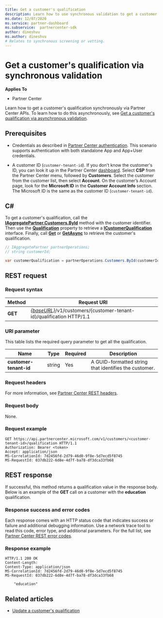 ```yaml
---
title: Get a customer's qualification
description: Learn how to use synchronous validation to get a customer's qualification via Partner Center API. Partners might use this to validate Education customers.
ms.date: 12/07/2020
ms.service: partner-dashboard
ms.subservice:  partnercenter-sdk
author: dineshvu
ms.author: dineshvu
# Relates to synchronous screening or vetting.
---
```


# Get a customer's qualification via synchronous validation

**Applies To**

- Partner Center

Learn how to get a customer's qualification synchronously via Partner Center APIs. To learn how to do this asynchronously, see [Get a customer's qualification via asynchronous validation](get-customer-qualification-asynchronous.md).

## Prerequisites

- Credentials as described in [Partner Center authentication](partner-center-authentication.md). This scenario supports authentication with both standalone App and App+User credentials.

- A customer ID (`customer-tenant-id`). If you don't know the customer's ID, you can look it up in the Partner Center [dashboard](https://partner.microsoft.com/dashboard). Select **CSP** from the Partner Center menu, followed by **Customers**. Select the customer from the customer list, then select **Account**. On the customer’s Account page, look for the **Microsoft ID** in the **Customer Account Info** section. The Microsoft ID is the same as the customer ID  (`customer-tenant-id`).

## C\#

To get a customer's qualification, call the [**IAggregatePartner.Customers.ById**](/dotnet/api/microsoft.store.partnercenter.customers.icustomercollection.byid) method with the customer identifier. Then use the [**Qualification**](/dotnet/api/microsoft.store.partnercenter.customers.icustomer.qualification) property to retrieve a [**ICustomerQualification**](/dotnet/api/microsoft.store.partnercenter.qualification.icustomerqualification) interface. Finally, call [**Get**](/dotnet/api/microsoft.store.partnercenter.subscriptions.isubscriptioncollection.get) or [**GetAsync**](/dotnet/api/microsoft.store.partnercenter.subscriptions.isubscriptioncollection.getasync) to retrieve the customer's qualification.

``` csharp
// IAggregatePartner partnerOperations;
// string customerId;

var customerQualification = partnerOperations.Customers.ById(customerId).Qualification.Get();
```

## REST request

### Request syntax

| Method  | Request URI                                                                                          |
|---------|------------------------------------------------------------------------------------------------------|
| **GET** | [*{baseURL}*](partner-center-rest-urls.md)/v1/customers/{customer-tenant-id}/qualification HTTP/1.1 |

### URI parameter

This table lists the required query parameter to get all the qualification.

| Name               | Type   | Required | Description                                           |
|--------------------|--------|----------|-------------------------------------------------------|
| **customer-tenant-id** | string | Yes      | A GUID-formatted string that identifies the customer. |

### Request headers

For more information, see [Partner Center REST headers](headers.md).

### Request body

None.

### Request example

```http
GET https://api.partnercenter.microsoft.com/v1/customers/<customer-tenant-id>/qualification HTTP/1.1
Authorization: Bearer <token>
Accept: application/json
MS-CorrelationId: 7d2456fd-2d79-46d0-9f8e-5d7ecd5f8745
MS-RequestId: 037db222-6d8e-4d7f-ba78-df3dca33fb68
```

## REST response

If successful, this method returns a qualification value in the response body.  Below is an example of the **GET** call on a customer with the **education** qualification.

### Response success and error codes

Each response comes with an HTTP status code that indicates success or failure and additional debugging information. Use a network trace tool to read this code, error type, and additional parameters. For the full list, see [Partner Center REST error codes](error-codes.md).

### Response example

```http
HTTP/1.1 200 OK
Content-Length:
Content-Type: application/json
MS-CorrelationId: 7d2456fd-2d79-46d0-9f8e-5d7ecd5f8745
MS-RequestId: 037db222-6d8e-4d7f-ba78-df3dca33fb68

    "education"

```

## Related articles

- [Update a customer's qualification](update-a-customer-s-qualification.md)
